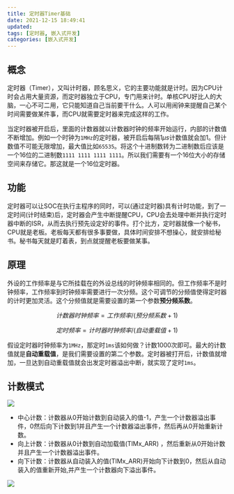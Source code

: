 ```yaml
---
title: 定时器Timer基础
date: 2021-12-15 18:49:41
updated:
tags: [定时器, 嵌入式开发]
categories: [嵌入式开发]
---
```

## 概念

定时器（Timer），又叫计时器，顾名思义，它的主要功能就是计时。因为CPU计时会占用大量资源，而定时器独立于CPU，专门用来计时。单核CPU好比人的大脑，一心不可二用，它只能知道自己当前要干什么。人可以用闹钟来提醒自己某个时间需要做某件事，而CPU就需要定时器来完成这样的工作。

当定时器被开启后，里面的计数器就以计数器时钟的频率开始运行，内部的计数值不断增加。例如一个时钟为`1MHz`的定时器，被开启后每隔$1\mu s$计数值就会加1。但计数值不可能无限增加，最大值比如`65535`。将这个十进制数转为二进制数后应该是一个16位的二进制数`1111 1111 1111 1111`。所以我们需要有一个16位大小的存储空间来存储它。那这就是一个16位定时器。

## 功能

定时器可以让SOC在执行主程序的同时，可以(通过定时器)具有计时功能，到了一定时间(计时结束)后，定时器会产生中断提醒CPU，CPU会去处理中断并执行定时器中断的ISR，从而去执行预先设定好的事件。打个比方，定时器就像一个秘书，CPU就是老板。老板每天都有很多事要做，具体时间安排不想操心，就安排给秘书。秘书每天就是盯着表，到点就提醒老板要做某事。

## 原理

外设的工作频率是与它所挂载在的外设总线的时钟频率相同的。但工作频率不是时钟频率，工作频率到时钟频率需要进行一次分频。这个可调节的分频值使得定时器的计时更加灵活。这个分频值就是需要设置的第一个参数**预分频系数**。

$$
计数器时钟频率 = 工作频率/(预分频系数+1) 
$$

$$
定时频率 = 计时器时钟频率/(自动重载值+1)
$$

假设定时器时钟频率为`1MHz`，那定时`1ms`该如何做？计数1000次即可。最大的计数值就是**自动重载值**，是我们需要设置的第二个参数。定时器被打开后，计数值就增加，一旦达到自动重载值就会出发定时器溢出中断，就实现了定时`1ms`。



## 计数模式

![](https://gitee.com/dominic_z/markdown_picbed/raw/master/img/20211214100956.png)

- 中心计数：计数器从0开始计数到自动装入的值-1，产生一个计数器溢出事件，0然后向下计数到1并且产生一个计数器溢出事件，然后再从0开始重新计数。
- 向上计数：计数器从0计数到自动加载值(TIMx_ARR) ，然后重新从0开始计数并且产生一个计数器溢出事件。
- 向下计数：计数器从自动装入的值(TIMx_ARR)开始向下计数到0，然后从自动装入的值重新开始,并产生一个计数器向下溢出事件。



![](https://gitee.com/dominic_z/markdown_picbed/raw/master/img/20211214140256.png)


